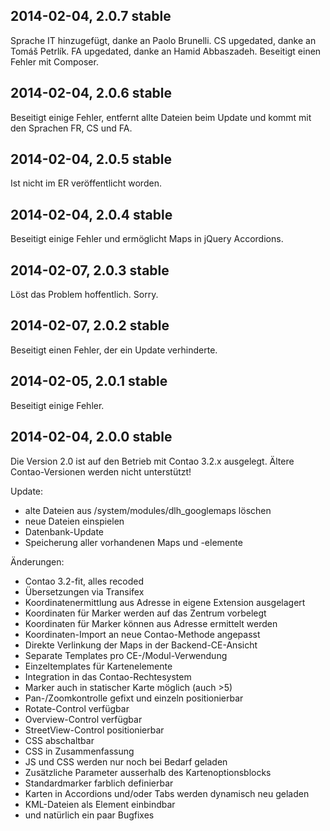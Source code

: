 2014-02-04, 2.0.7 stable
----------
Sprache IT hinzugefügt, danke an Paolo Brunelli. CS upgedated, danke an Tomáš Petrlík. FA upgedated, danke an Hamid Abbaszadeh. Beseitigt einen Fehler mit Composer.


2014-02-04, 2.0.6 stable
----------
Beseitigt einige Fehler, entfernt allte Dateien beim Update und kommt mit den Sprachen FR, CS und FA.


2014-02-04, 2.0.5 stable
----------
Ist nicht im ER veröffentlicht worden.


2014-02-04, 2.0.4 stable
----------
Beseitigt einige Fehler und ermöglicht Maps in jQuery Accordions.


2014-02-07, 2.0.3 stable
----------
Löst das Problem hoffentlich. Sorry.


2014-02-07, 2.0.2 stable
----------
Beseitigt einen Fehler, der ein Update verhinderte.


2014-02-05, 2.0.1 stable
----------
Beseitigt einige Fehler.


2014-02-04, 2.0.0 stable
----------

Die Version 2.0 ist auf den Betrieb mit Contao 3.2.x ausgelegt. Ältere Contao-Versionen werden nicht unterstützt!

Update:
- alte Dateien aus /system/modules/dlh_googlemaps löschen
- neue Dateien einspielen
- Datenbank-Update
- Speicherung aller vorhandenen Maps und -elemente

Änderungen:
- Contao 3.2-fit, alles recoded
- Übersetzungen via Transifex
- Koordinatenermittlung aus Adresse in eigene Extension ausgelagert
- Koordinaten für Marker werden auf das Zentrum vorbelegt
- Koordinaten für Marker können aus Adresse ermittelt werden
- Koordinaten-Import an neue Contao-Methode angepasst
- Direkte Verlinkung der Maps in der Backend-CE-Ansicht
- Separate Templates pro CE-/Modul-Verwendung
- Einzeltemplates für Kartenelemente
- Integration in das Contao-Rechtesystem
- Marker auch in statischer Karte möglich (auch >5)
- Pan-/Zoomkontrolle gefixt und einzeln positionierbar
- Rotate-Control verfügbar
- Overview-Control verfügbar
- StreetView-Control positionierbar
- CSS abschaltbar
- CSS in Zusammenfassung
- JS und CSS werden nur noch bei Bedarf geladen
- Zusätzliche Parameter ausserhalb des Kartenoptionsblocks
- Standardmarker farblich definierbar
- Karten in Accordions und/oder Tabs werden dynamisch neu geladen
- KML-Dateien als Element einbindbar
- und natürlich ein paar Bugfixes